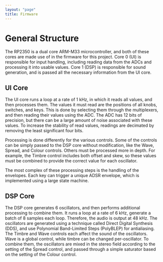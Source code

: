 ```yaml
---
layout: "page"
title: Firmware
---
```


# General Structure

The RP2350 is a dual core ARM-M33 microcontroller, and both of these cores are made use of in the firmware for this project. Core 0 (UI) is responsible for input handling, including reading data from the ADCs and processing it into usable values. Core 1 (DSP) is responsible for sound generation, and is passed all the necessary information from the UI core.

## UI Core

The UI core runs a loop at a rate of 1 kHz, in which it reads all values, and then processes them. The values it must read are the positions of all knobs, switches, and keys. This is done by selecting them through the multiplexers, and then reading their values using the ADC. The ADC has 12 bits of precision, but there can be a large amount of noise associated with these values. To increase the stability of read values, readings are decimated by removing the least significant four bits.

Processing is done differently for the various controls. Some of the controls can be simply passed to the DSP core without modification, like the Wave, Spread, and Colour controls. Others must be processed more in depth. For example, the Timbre control includes both offset and skew, so these values must be combined to provide the correct value for each oscillator.

The most complex of these processing steps is the handling of the envelopes. Each key can trigger a unique ADSR envelope, which is implemented using a large state machine.

## DSP Core

The DSP core generates 6 oscillators, and then performs additional processing to combine them. It runs a loop at a rate of 6 kHz, generate a batch of 8 samples each loop. Therefore, the audio is output at 48 kHz. The oscillators are generated using a technique called Direct Digital Synthesis (DDS), and use Polynomial Band-Limited Steps (PolyBLEP) for antialiasing. The Timbre and Wave controls each affect the sound of the oscillators. Wave is a global control, while timbre can be changed per-oscillator. To combine them, the oscillators are mixed in the stereo field according to the setting of the Spread control, and passed through a simple saturator based on the setting of the Colour control.